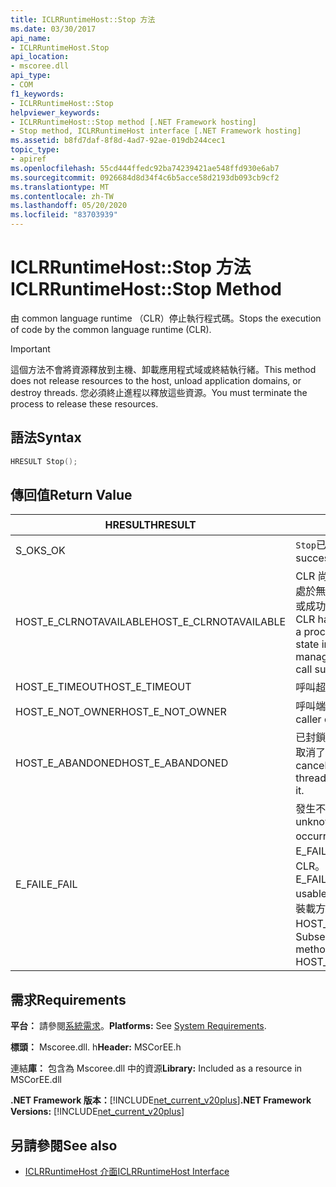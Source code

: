 ```yaml
---
title: ICLRRuntimeHost::Stop 方法
ms.date: 03/30/2017
api_name:
- ICLRRuntimeHost.Stop
api_location:
- mscoree.dll
api_type:
- COM
f1_keywords:
- ICLRRuntimeHost::Stop
helpviewer_keywords:
- ICLRRuntimeHost::Stop method [.NET Framework hosting]
- Stop method, ICLRRuntimeHost interface [.NET Framework hosting]
ms.assetid: b8fd7daf-8f8d-4ad7-92ae-019db244cec1
topic_type:
- apiref
ms.openlocfilehash: 55cd444ffedc92ba74239421ae548ffd930e6ab7
ms.sourcegitcommit: 0926684d8d34f4c6b5acce58d2193db093cb9cf2
ms.translationtype: MT
ms.contentlocale: zh-TW
ms.lasthandoff: 05/20/2020
ms.locfileid: "83703939"
---
```

# <a name="iclrruntimehoststop-method"></a><span data-ttu-id="e6e8d-102">ICLRRuntimeHost::Stop 方法</span><span class="sxs-lookup"><span data-stu-id="e6e8d-102">ICLRRuntimeHost::Stop Method</span></span>
<span data-ttu-id="e6e8d-103">由 common language runtime （CLR）停止執行程式碼。</span><span class="sxs-lookup"><span data-stu-id="e6e8d-103">Stops the execution of code by the common language runtime (CLR).</span></span>  
  
> [!IMPORTANT]
> <span data-ttu-id="e6e8d-104">這個方法不會將資源釋放到主機、卸載應用程式域或終結執行緒。</span><span class="sxs-lookup"><span data-stu-id="e6e8d-104">This method does not release resources to the host, unload application domains, or destroy threads.</span></span> <span data-ttu-id="e6e8d-105">您必須終止進程以釋放這些資源。</span><span class="sxs-lookup"><span data-stu-id="e6e8d-105">You must terminate the process to release these resources.</span></span>  
  
## <a name="syntax"></a><span data-ttu-id="e6e8d-106">語法</span><span class="sxs-lookup"><span data-stu-id="e6e8d-106">Syntax</span></span>  
  
```cpp  
HRESULT Stop();  
```  
  
## <a name="return-value"></a><span data-ttu-id="e6e8d-107">傳回值</span><span class="sxs-lookup"><span data-stu-id="e6e8d-107">Return Value</span></span>  
  
|<span data-ttu-id="e6e8d-108">HRESULT</span><span class="sxs-lookup"><span data-stu-id="e6e8d-108">HRESULT</span></span>|<span data-ttu-id="e6e8d-109">說明</span><span class="sxs-lookup"><span data-stu-id="e6e8d-109">Description</span></span>|  
|-------------|-----------------|  
|<span data-ttu-id="e6e8d-110">S_OK</span><span class="sxs-lookup"><span data-stu-id="e6e8d-110">S_OK</span></span>|<span data-ttu-id="e6e8d-111">`Stop`已成功傳回。</span><span class="sxs-lookup"><span data-stu-id="e6e8d-111">`Stop` returned successfully.</span></span>|  
|<span data-ttu-id="e6e8d-112">HOST_E_CLRNOTAVAILABLE</span><span class="sxs-lookup"><span data-stu-id="e6e8d-112">HOST_E_CLRNOTAVAILABLE</span></span>|<span data-ttu-id="e6e8d-113">CLR 尚未載入進程中，或 CLR 處於無法執行 managed 程式碼或成功處理呼叫的狀態。</span><span class="sxs-lookup"><span data-stu-id="e6e8d-113">The CLR has not been loaded into a process, or the CLR is in a state in which it cannot run managed code or process the call successfully.</span></span>|  
|<span data-ttu-id="e6e8d-114">HOST_E_TIMEOUT</span><span class="sxs-lookup"><span data-stu-id="e6e8d-114">HOST_E_TIMEOUT</span></span>|<span data-ttu-id="e6e8d-115">呼叫超時。</span><span class="sxs-lookup"><span data-stu-id="e6e8d-115">The call timed out.</span></span>|  
|<span data-ttu-id="e6e8d-116">HOST_E_NOT_OWNER</span><span class="sxs-lookup"><span data-stu-id="e6e8d-116">HOST_E_NOT_OWNER</span></span>|<span data-ttu-id="e6e8d-117">呼叫端沒有擁有鎖定。</span><span class="sxs-lookup"><span data-stu-id="e6e8d-117">The caller does not own the lock.</span></span>|  
|<span data-ttu-id="e6e8d-118">HOST_E_ABANDONED</span><span class="sxs-lookup"><span data-stu-id="e6e8d-118">HOST_E_ABANDONED</span></span>|<span data-ttu-id="e6e8d-119">已封鎖的執行緒或光纖在等候時取消了事件。</span><span class="sxs-lookup"><span data-stu-id="e6e8d-119">An event was canceled while a blocked thread or fiber was waiting on it.</span></span>|  
|<span data-ttu-id="e6e8d-120">E_FAIL</span><span class="sxs-lookup"><span data-stu-id="e6e8d-120">E_FAIL</span></span>|<span data-ttu-id="e6e8d-121">發生不明的嚴重失敗。</span><span class="sxs-lookup"><span data-stu-id="e6e8d-121">An unknown catastrophic failure occurred.</span></span> <span data-ttu-id="e6e8d-122">如果方法傳回 E_FAIL，就無法在進程內使用 CLR。</span><span class="sxs-lookup"><span data-stu-id="e6e8d-122">If a method returns E_FAIL, the CLR is no longer usable within the process.</span></span> <span data-ttu-id="e6e8d-123">對裝載方法的後續呼叫會傳回 HOST_E_CLRNOTAVAILABLE。</span><span class="sxs-lookup"><span data-stu-id="e6e8d-123">Subsequent calls to hosting methods return HOST_E_CLRNOTAVAILABLE.</span></span>|  
  
## <a name="requirements"></a><span data-ttu-id="e6e8d-124">需求</span><span class="sxs-lookup"><span data-stu-id="e6e8d-124">Requirements</span></span>  
 <span data-ttu-id="e6e8d-125">**平台：** 請參閱[系統需求](../../get-started/system-requirements.md)。</span><span class="sxs-lookup"><span data-stu-id="e6e8d-125">**Platforms:** See [System Requirements](../../get-started/system-requirements.md).</span></span>  
  
 <span data-ttu-id="e6e8d-126">**標頭：** Mscoree.dll. h</span><span class="sxs-lookup"><span data-stu-id="e6e8d-126">**Header:** MSCorEE.h</span></span>  
  
 <span data-ttu-id="e6e8d-127">連結**庫：** 包含為 Mscoree.dll 中的資源</span><span class="sxs-lookup"><span data-stu-id="e6e8d-127">**Library:** Included as a resource in MSCorEE.dll</span></span>  
  
 <span data-ttu-id="e6e8d-128">**.NET Framework 版本：**[!INCLUDE[net_current_v20plus](../../../../includes/net-current-v20plus-md.md)]</span><span class="sxs-lookup"><span data-stu-id="e6e8d-128">**.NET Framework Versions:** [!INCLUDE[net_current_v20plus](../../../../includes/net-current-v20plus-md.md)]</span></span>  
  
## <a name="see-also"></a><span data-ttu-id="e6e8d-129">另請參閱</span><span class="sxs-lookup"><span data-stu-id="e6e8d-129">See also</span></span>

- [<span data-ttu-id="e6e8d-130">ICLRRuntimeHost 介面</span><span class="sxs-lookup"><span data-stu-id="e6e8d-130">ICLRRuntimeHost Interface</span></span>](iclrruntimehost-interface.md)
